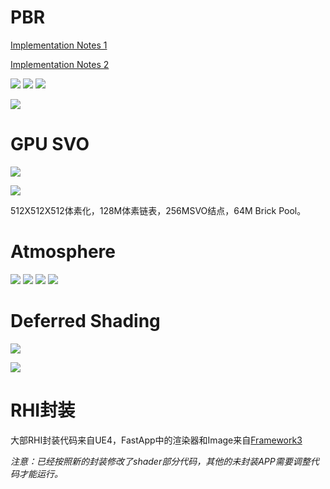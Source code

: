 # PBR

[Implementation Notes 1](https://dannyteng.bitcron.com/post/shi-shi-da-qi-xuan-ran)

[Implementation Notes 2](https://dannyteng.bitcron.com/post/li-jie-wei-biao-mian-li-lun)

![](https://github.com/wubugui/FXXKTracer/raw/master/pic/newblog/atm/dome1.png)
![](https://github.com/wubugui/FXXKTracer/raw/master/pic/newblog/atm/demo2.png)
![](https://github.com/wubugui/FXXKTracer/raw/master/pic/newblog/atm/demo3.png)

![](https://github.com/wubugui/FXXKTracer/raw/master/IL/3.jpg)

# GPU SVO

![](https://github.com/wubugui/FXXKTracer/raw/master/pic/QQ%E5%9B%BE%E7%89%8720161123162223.png)

![](https://github.com/wubugui/FXXKTracer/raw/master/pic/QQ%E5%9B%BE%E7%89%8720161123162254.png)

512X512X512体素化，128M体素链表，256MSVO结点，64M Brick Pool。


# Atmosphere

![](https://github.com/wubugui/FXXKTracer/raw/master/pic/%E6%9C%AA%E6%A0%87%E9%A2%98-1.png)
![](https://github.com/wubugui/FXXKTracer/raw/master/pic/17-11-39.jpg)
![](https://github.com/wubugui/FXXKTracer/raw/master/pic/17-16-41.jpg)
![](https://github.com/wubugui/FXXKTracer/raw/master/pic/17-17-11.jpg)


# Deferred Shading


![](https://github.com/wubugui/FXXKTracer/raw/master/pic/QQ%E5%9B%BE%E7%89%8720161123162035.jpg)

![](https://github.com/wubugui/FXXKTracer/raw/master/pic/17-38-38.jpg)






# RHI封装

大部RHI封装代码来自UE4，FastApp中的渲染器和Image来自[Framework3](http://www.humus.name/index.php?page=3D)

*注意：已经按照新的封装修改了shader部分代码，其他的未封装APP需要调整代码才能运行。*
